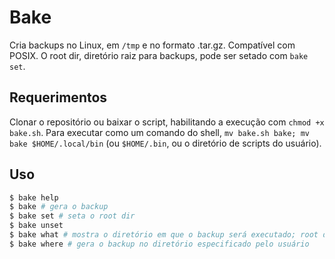 # Bake
Cria backups no Linux, em `/tmp` e no formato .tar.gz. Compatível com POSIX. O root dir, diretório raiz para backups, pode ser setado com `bake set`.
## Requerimentos
Clonar o repositório ou baixar o script, habilitando a execução com `chmod +x bake.sh`. Para executar como um comando do shell, `mv bake.sh bake; mv bake $HOME/.local/bin` (ou `$HOME/.bin`, ou o diretório de scripts do usuário).
## Uso
```sh
$ bake help
$ bake # gera o backup
$ bake set # seta o root dir
$ bake unset
$ bake what # mostra o diretório em que o backup será executado; root dir ou atual
$ bake where # gera o backup no diretório especificado pelo usuário
```
